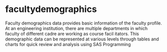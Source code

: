 # facultydemographics
Faculty demographics data provides basic information of the faculty profile. At an engineering institution, there are multiple departments in which faculty of different cadre are working as course facil itators. This demographic data can be represented at various levels through tables and charts for quick review and analysis using SAS Programming
